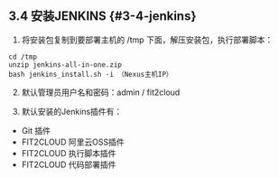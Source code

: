 ## **3.4 安装JENKINS** {#3-4-jenkins}

1) 将安装包复制到要部署主机的 /tmp 下面，解压安装包，执行部署脚本：

```
cd /tmp
unzip jenkins-all-in-one.zip
bash jenkins_install.sh -i （Nexus主机IP）
```

2) 默认管理员用户名和密码：admin / fit2cloud

3) 默认安装的Jenkins插件有：

*  Git 插件
*  FIT2CLOUD 阿里云OSS插件
*  FIT2CLOUD 执行脚本插件
*  FIT2CLOUD 代码部署插件

